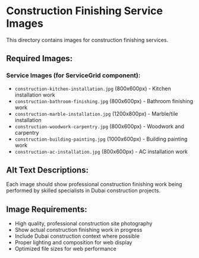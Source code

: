 # Construction Finishing Service Images

This directory contains images for construction finishing services.

## Required Images:

### Service Images (for ServiceGrid component):
- `construction-kitchen-installation.jpg` (800x600px) - Kitchen installation work
- `construction-bathroom-finishing.jpg` (800x600px) - Bathroom finishing work  
- `construction-marble-installation.jpg` (1200x800px) - Marble/tile installation
- `construction-woodwork-carpentry.jpg` (800x600px) - Woodwork and carpentry
- `construction-building-painting.jpg` (1000x600px) - Building painting work
- `construction-ac-installation.jpg` (800x600px) - AC installation work

## Alt Text Descriptions:
Each image should show professional construction finishing work being performed by skilled specialists in Dubai construction projects.

## Image Requirements:
- High quality, professional construction site photography
- Show actual construction finishing work in progress
- Include Dubai construction context where possible
- Proper lighting and composition for web display
- Optimized file sizes for web performance